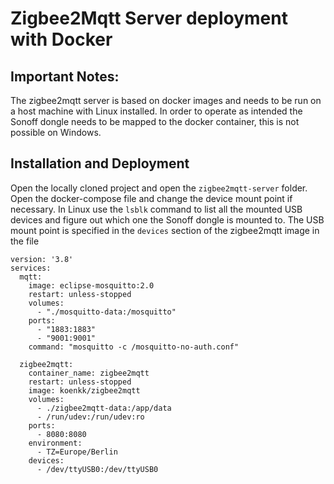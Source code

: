 # Zigbee2Mqtt Server deployment with Docker
## Important Notes:
The zigbee2mqtt server is based on docker images and needs to be run on a host machine with Linux installed. In order to operate as intended the Sonoff dongle needs to be mapped to the docker container, this is not possible on Windows. 

## Installation and Deployment
Open the locally cloned project and open the ```zigbee2mqtt-server``` folder. Open the docker-compose file and change the device mount point if necessary. In Linux use the ```lsblk``` command to list all the mounted USB devices and figure out which one the Sonoff dongle is mounted to. The USB mount point is specified in the ```devices``` section of the zigbee2mqtt image in the file

```
version: '3.8'
services:
  mqtt:
    image: eclipse-mosquitto:2.0
    restart: unless-stopped
    volumes:
      - "./mosquitto-data:/mosquitto"
    ports:
      - "1883:1883"
      - "9001:9001"
    command: "mosquitto -c /mosquitto-no-auth.conf"

  zigbee2mqtt:
    container_name: zigbee2mqtt
    restart: unless-stopped
    image: koenkk/zigbee2mqtt
    volumes:
      - ./zigbee2mqtt-data:/app/data
      - /run/udev:/run/udev:ro
    ports:
      - 8080:8080
    environment:
      - TZ=Europe/Berlin
    devices:
      - /dev/ttyUSB0:/dev/ttyUSB0
```

